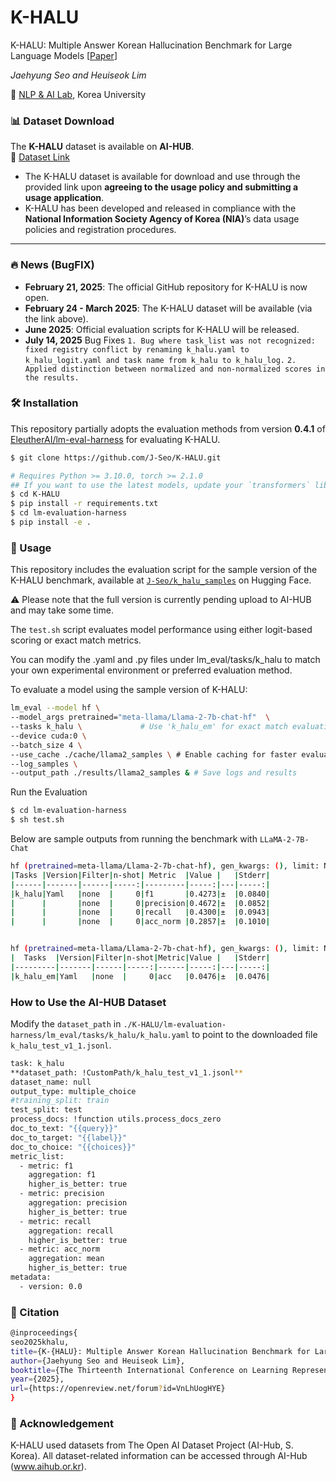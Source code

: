 # K-HALU
K-HALU: Multiple Answer Korean Hallucination Benchmark for Large Language Models [[Paper](https://openreview.net/forum?id=VnLhUogHYE)]

*Jaehyung Seo and Heuiseok Lim* 

🏫 [NLP & AI Lab](https://nlp.korea.ac.kr/), Korea University

### 📊 Dataset Download

The **K-HALU** dataset is available on **AI-HUB**.  
🔗 [Dataset Link](https://www.aihub.or.kr/aihubdata/data/view.do?currMenu=120&topMenu=100&aihubDataSe=extrldata&dataSetSn=71872)

- The K-HALU dataset is available for download and use through the provided link upon **agreeing to the usage policy and submitting a usage application**.
- K-HALU has been developed and released in compliance with the **National Information Society Agency of Korea (NIA)**’s data usage policies and registration procedures.

---

### 🔥 News (BugFIX)

- **February 21, 2025**: The official GitHub repository for K-HALU is now open.  
- **February 24 - March 2025**: The K-HALU dataset will be available (via the link above).  
- **June 2025**: Official evaluation scripts for K-HALU will be released.
- **July 14, 2025** Bug Fixes
  `1. Bug where task_list was not recognized: fixed registry conflict by renaming k_halu.yaml to k_halu_logit.yaml and task name from k_halu to k_halu_log.`
  `2. Applied distinction between normalized and non-normalized scores in the results.`
  
### 🛠️ Installation

This repository partially adopts the evaluation methods from version **0.4.1** of [EleutherAI/lm-eval-harness](https://github.com/EleutherAI/lm-evaluation-harness/tree/v0.3.0) for evaluating K-HALU.

```bash
$ git clone https://github.com/J-Seo/K-HALU.git
```

```bash
# Requires Python >= 3.10.0, torch >= 2.1.0
## If you want to use the latest models, update your `transformers` library to the latest version.
$ cd K-HALU
$ pip install -r requirements.txt
$ cd lm-evaluation-harness
$ pip install -e .
```

### 🚀 Usage

This repository includes the evaluation script for the sample version of the K-HALU benchmark, available at [`J-Seo/k_halu_samples`](https://huggingface.co/datasets/J-Seo/k_halu_samples) on Hugging Face.

⚠️ Please note that the full version is currently pending upload to AI-HUB and may take some time.

The `test.sh` script evaluates model performance using either logit-based scoring or exact match metrics.

You can modify the .yaml and .py files under lm_eval/tasks/k_halu to match your own experimental environment or preferred evaluation method.

To evaluate a model using the sample version of K-HALU:
```bash
lm_eval --model hf \
--model_args pretrained="meta-llama/Llama-2-7b-chat-hf"  \
--tasks k_halu \             # Use 'k_halu_em' for exact match evaluation
--device cuda:0 \
--batch_size 4 \
--use_cache ./cache/llama2_samples \ # Enable caching for faster evaluation
--log_samples \
--output_path ./results/llama2_samples & # Save logs and results
```

Run the Evaluation
```bash
$ cd lm-evaluation-harness
$ sh test.sh
```

Below are sample outputs from running the benchmark with `LLaMA-2-7B-Chat`


```bash
hf (pretrained=meta-llama/Llama-2-7b-chat-hf), gen_kwargs: (), limit: None, num_fewshot: None, batch_size: 4
|Tasks |Version|Filter|n-shot| Metric  |Value |   |Stderr|
|------|-------|------|-----:|---------|-----:|---|-----:|
|k_halu|Yaml   |none  |     0|f1       |0.4273|±  |0.0840|
|      |       |none  |     0|precision|0.4672|±  |0.0852|
|      |       |none  |     0|recall   |0.4300|±  |0.0943|
|      |       |none  |     0|acc_norm |0.2857|±  |0.1010|


hf (pretrained=meta-llama/Llama-2-7b-chat-hf), gen_kwargs: (), limit: None, num_fewshot: None, batch_size: 4
|  Tasks  |Version|Filter|n-shot|Metric|Value |   |Stderr|
|---------|-------|------|-----:|------|-----:|---|-----:|
|k_halu_em|Yaml   |none  |     0|acc   |0.0476|±  |0.0476|
```

### How to Use the AI-HUB Dataset

Modify the `dataset_path` in `./K-HALU/lm-evaluation-harness/lm_eval/tasks/k_halu/k_halu.yaml` 
to point to the downloaded file `k_halu_test_v1_1.jsonl`.

```bash
task: k_halu
**dataset_path: !CustomPath/k_halu_test_v1_1.jsonl**
dataset_name: null
output_type: multiple_choice
#training_split: train
test_split: test
process_docs: !function utils.process_docs_zero
doc_to_text: "{{query}}"
doc_to_target: "{{label}}"
doc_to_choice: "{{choices}}"
metric_list:
  - metric: f1
    aggregation: f1
    higher_is_better: true
  - metric: precision
    aggregation: precision
    higher_is_better: true
  - metric: recall
    aggregation: recall
    higher_is_better: true
  - metric: acc_norm
    aggregation: mean
    higher_is_better: true
metadata:
  - version: 0.0

```

### 📖 Citation

```bash
@inproceedings{
seo2025khalu,
title={K-{HALU}: Multiple Answer Korean Hallucination Benchmark for Large Language Models},
author={Jaehyung Seo and Heuiseok Lim},
booktitle={The Thirteenth International Conference on Learning Representations},
year={2025},
url={https://openreview.net/forum?id=VnLhUogHYE}
}
```

### 🙏 Acknowledgement
K-HALU used datasets from The Open AI Dataset Project (AI-Hub, S. Korea). All dataset-related information can be accessed through AI-Hub (www.aihub.or.kr).

